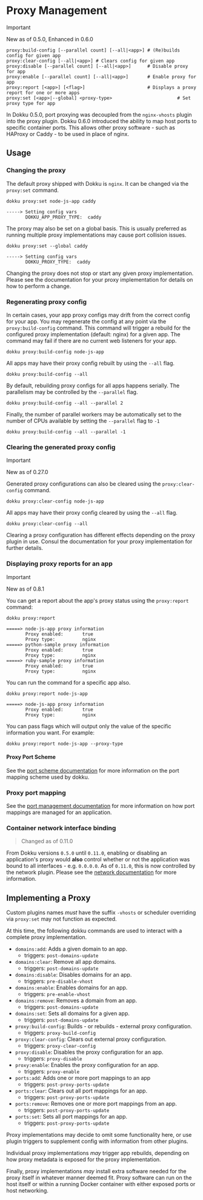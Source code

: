 # Proxy Management

> [!IMPORTANT]
> New as of 0.5.0, Enhanced in 0.6.0

```
proxy:build-config [--parallel count] [--all|<app>] # (Re)builds config for given app
proxy:clear-config [--all|<app>] # Clears config for given app
proxy:disable [--parallel count] [--all|<app>]      # Disable proxy for app
proxy:enable [--parallel count] [--all|<app>]       # Enable proxy for app
proxy:report [<app>] [<flag>]                       # Displays a proxy report for one or more apps
proxy:set [<app>|--global] <proxy-type>                        # Set proxy type for app
```

In Dokku 0.5.0, port proxying was decoupled from the `nginx-vhosts` plugin into the proxy plugin. Dokku 0.6.0 introduced the ability to map host ports to specific container ports. This allows other proxy software - such as HAProxy or Caddy - to be used in place of nginx.

## Usage

### Changing the proxy

The default proxy shipped with Dokku is `nginx`. It can be changed via the `proxy:set` command.

```shell
dokku proxy:set node-js-app caddy
```

```
-----> Setting config vars
       DOKKU_APP_PROXY_TYPE:  caddy
```

The proxy may also be set on a global basis. This is usually preferred as running multiple proxy implementations may cause port collision issues.

```shell
dokku proxy:set --global caddy
```

```
-----> Setting config vars
       DOKKU_PROXY_TYPE:  caddy
```

Changing the proxy does not stop or start any given proxy implementation. Please see the documentation for your proxy implementation for details on how to perform a change.

### Regenerating proxy config

In certain cases, your app proxy configs may drift from the correct config for your app. You may regenerate the config at any point via the `proxy:build-config` command. This command will trigger a rebuild for the configured proxy implementation (default: nginx) for a given app. The command may fail if there are no current web listeners for your app.

```shell
dokku proxy:build-config node-js-app
```

All apps may have their proxy config rebuilt by using the `--all` flag.

```shell
dokku proxy:build-config --all
```

By default, rebuilding proxy configs for all apps happens serially. The parallelism may be controlled by the `--parallel` flag.

```shell
dokku proxy:build-config --all --parallel 2
```

Finally, the number of parallel workers may be automatically set to the number of CPUs available by setting the `--parallel` flag to `-1`

```shell
dokku proxy:build-config --all --parallel -1
```

### Clearing the generated proxy config

> [!IMPORTANT]
> New as of 0.27.0

Generated proxy configurations can also be cleared using the `proxy:clear-config` command.

```shell
dokku proxy:clear-config node-js-app
```

All apps may have their proxy config cleared by using the `--all` flag.

```shell
dokku proxy:clear-config --all
```

Clearing a proxy configuration has different effects depending on the proxy plugin in use. Consul the documentation for your proxy implementation for further details.

### Displaying proxy reports for an app

> [!IMPORTANT]
> New as of 0.8.1

You can get a report about the app's proxy status using the `proxy:report` command:

```shell
dokku proxy:report
```

```
=====> node-js-app proxy information
       Proxy enabled:       true
       Proxy type:          nginx
=====> python-sample proxy information
       Proxy enabled:       true
       Proxy type:          nginx
=====> ruby-sample proxy information
       Proxy enabled:       true
       Proxy type:          nginx
```

You can run the command for a specific app also.

```shell
dokku proxy:report node-js-app
```

```
=====> node-js-app proxy information
       Proxy enabled:       true
       Proxy type:          nginx
```

You can pass flags which will output only the value of the specific information you want. For example:

```shell
dokku proxy:report node-js-app --proxy-type
```

#### Proxy Port Scheme

See the [port scheme documentation](/docs/networking/port-management.md#port-scheme) for more information on the port mapping scheme used by dokku.

### Proxy port mapping

See the [port management documentation](/docs/networking/port-management.md) for more information on how port mappings are managed for an application.

### Container network interface binding

> Changed as of 0.11.0

From Dokku versions `0.5.0` until `0.11.0`, enabling or disabling an application's proxy would **also** control whether or not the application was bound to all interfaces - e.g. `0.0.0.0`. As of `0.11.0`, this is now controlled by the network plugin. Please see the [network documentation](/docs/networking/network.md#container-network-interface-binding) for more information.

## Implementing a Proxy

Custom plugins names _must_ have the suffix `-vhosts` or scheduler overriding via `proxy:set` may not function as expected.

At this time, the following dokku commands are used to interact with a complete proxy implementation.

- `domains:add`: Adds a given domain to an app.
    - triggers: `post-domains-update`
- `domains:clear`: Remove all app domains.
    - triggers: `post-domains-update`
- `domains:disable`: Disables domains for an app.
    - triggers: `pre-disable-vhost`
- `domains:enable`: Enables domains for an app.
    - triggers: `pre-enable-vhost`
- `domains:remove`: Removes a domain from an app.
    - triggers: `post-domains-update`
- `domains:set`: Sets all domains for a given app.
    - triggers: `post-domains-update`
- `proxy:build-config`: Builds - or rebuilds - external proxy configuration.
    - triggers: `proxy-build-config`
- `proxy:clear-config`: Clears out external proxy configuration.
    - triggers: `proxy-clear-config`
- `proxy:disable`: Disables the proxy configuration for an app.
    - triggers: `proxy-disable`
- `proxy:enable`: Enables the proxy configuration for an app.
    - triggers: `proxy-enable`
- `ports:add`: Adds one or more port mappings to an app
    - triggers: `post-proxy-ports-update`
- `ports:clear`: Clears out all port mappings for an app.
    - triggers: `post-proxy-ports-update`
- `ports:remove`: Removes one or more port mappings from an app.
    - triggers: `post-proxy-ports-update`
- `ports:set`: Sets all port mappings for an app.
    - triggers: `post-proxy-ports-update`

Proxy implementations may decide to omit some functionality here, or use plugin triggers to supplement config with information from other plugins.

Individual proxy implementations _may_ trigger app rebuilds, depending on how proxy metadata is exposed for the proxy implementation.

Finally, proxy implementations _may_ install extra software needed for the proxy itself in whatever manner deemed fit. Proxy software can run on the host itself or within a running Docker container with either exposed ports or host networking.
